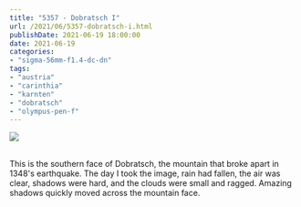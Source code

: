 ```yaml
---
title: "5357 - Dobratsch I"
url: /2021/06/5357-dobratsch-i.html
publishDate: 2021-06-19 18:00:00
date: 2021-06-19
categories:
- "sigma-56mm-f1.4-dc-dn"
tags:
- "austria"
- "carinthia"
- "karnten"
- "dobratsch"  
- "olympus-pen-f"
---
```

<div class="container">
<div class="center"><a target="_blank" href="https://d25zfm9zpd7gm5.cloudfront.net/1200x1200/2019/20190601_152634_lr.jpg"><img class="webfeedsFeaturedVisual" src="https://d25zfm9zpd7gm5.cloudfront.net/0600x0600/2019/20190601_152634_lr.jpg" /></a></div>
</div>
<br />

This is the southern face of Dobratsch, the mountain that
broke apart in 1348's earthquake. The day I took the image,
rain had fallen, the air was clear, shadows were hard, and
the clouds were small and ragged. Amazing shadows quickly
moved across the mountain face.
